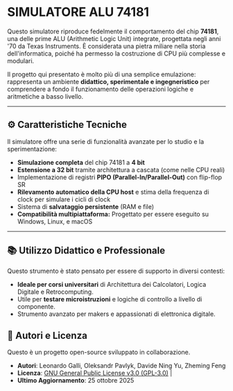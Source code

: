 # SIMULATORE ALU 74181

Questo simulatore riproduce fedelmente il comportamento del chip **74181**, una delle prime ALU (Arithmetic Logic Unit) integrate, progettata negli anni '70 da Texas Instruments. È considerata una pietra miliare nella storia dell'informatica, poiché ha permesso la costruzione di CPU più complesse e modulari.

Il progetto qui presentato è molto più di una semplice emulazione: rappresenta un ambiente **didattico, sperimentale e ingegneristico** per comprendere a fondo il funzionamento delle operazioni logiche e aritmetiche a basso livello.

***

## ⚙️ Caratteristiche Tecniche

Il simulatore offre una serie di funzionalità avanzate per lo studio e la sperimentazione:

* **Simulazione completa** del chip 74181 a **4 bit**
* **Estensione a 32 bit** tramite architettura a cascata (come nelle CPU reali)
* Implementazione di registri **PIPO (Parallel-In/Parallel-Out)** con flip-flop SR
* **Rilevamento automatico della CPU host** e stima della frequenza di clock per simulare i cicli di clock
* Sistema di **salvataggio persistente** (RAM e file)
* **Compatibilità multipiattaforma:** Progettato per essere eseguito su Windows, Linux, e macOS

***

## 📚 Utilizzo Didattico e Professionale

Questo strumento è stato pensato per essere di supporto in diversi contesti:

* **Ideale per corsi universitari** di Architettura dei Calcolatori, Logica Digitale e Retrocomputing.
* Utile per **testare microistruzioni** e logiche di controllo a livello di componente.
* Strumento avanzato per makers e appassionati di elettronica digitale.


## 👥 Autori e Licenza

Questo è un progetto open-source sviluppato in collaborazione.
* **Autori**:  Leonardo Galli, Oleksandr Pavlyk, Davide Ning Yu, Zheming Feng
* **Licenza**: [GNU General Public License v3.0 (GPL-3.0)](https://www.gnu.org/licenses/gpl-3.0.html) |
* **Ultimo Aggiornamento**: 25 ottobre 2025
